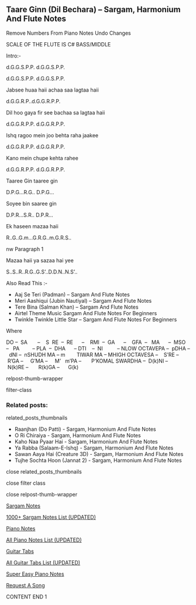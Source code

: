 
## Taare Ginn (Dil Bechara) – Sargam, Harmonium And Flute Notes

Remove Numbers From Piano Notes
Undo Changes

SCALE OF THE FLUTE IS C# BASS/MIDDLE

Intro:-

d.G.G.S.P.P. d.G.G.S.P.P.

d.G.G.S.P.P. d.G.G.S.P.P.

Jabsee huaa haii achaa saa lagtaa haii

d.G.G.R.P..d.G.G.R.P.P.

Dil hoo gaya fir see bachaa sa lagtaa haii

d.G.G.R.P.P. d.G.G.R.P.P.

Ishq ragoo mein joo behta raha jaakee

d.G.G.R.P.P. d.G.G.R.P.P.

Kano mein chupe kehta rahee

d.G.G.R.P.P. d.G.G.R.P.P.

Taaree Gin taaree gin

D.P.G…R.G.. D.P.G…

Soyee bin saaree gin

D.P.R…S.R.. D.P.R…

Ek haseen mazaa haii

R..G..G.m…G.R.G..m.G.R.S..

nw Paragraph 1

Mazaa haii ya sazaa hai yee

S..S..R..R.G..G.S’..D.D.N..N.S’..

Also Read This :-



* Aaj Se Teri (Padman) – Sargam And Flute Notes
* Meri Aashiqui (Jubin Nautiyal) – Sargam And Flute Notes
* Tere Bina (Salman Khan) – Sargam And Flute Notes
* Airtel Theme Music Sargam And Flute Notes For Beginners
* Twinkle Twinkle Little Star – Sargam And Flute Notes For Beginners



Where



DO –  SA       –    S  RE  –  RE      –    RMI  –  GA      –    GFA  –   MA      –  MSO  –   PA         – PLA  –  DHA      – DTI    –  NI          – NLOW OCTAVEPA –  pDHA –  dNI –  nSHUDH MA – m        TIWAR MA – MHIGH OCTAVESA –    S’RE –     R’GA –     G’MA –     M’   m’PA –       P’KOMAL SWARDHA –  D(k)NI –       N(k)RE –       R(k)GA –      G(k)

relpost-thumb-wrapper

filter-class

### Related posts:

related_posts_thumbnails

* Raanjhan (Do Patti) - Sargam, Harmonium And Flute Notes
* O Ri Chiraiya - Sargam, Harmonium And Flute Notes
* Kaho Naa Pyaar Hai - Sargam, Harmonium And Flute Notes
* Ya Rabba (Salaam-E-Ishq) - Sargam, Harmonium And Flute Notes
* Sawan Aaya Hai (Creature 3D) - Sargam, Harmonium And Flute Notes
* Tujhe Sochta Hoon (Jannat 2) - Sargam, Harmonium And Flute Notes

close related_posts_thumbnails

close filter class

close relpost-thumb-wrapper

[Sargam Notes](https://www.notationsworld.com/sargam-notes.html)

[1000+ Sargam Notes List (UPDATED)](https://www.notationsworld.com/all-songs-list-sargam-notes.html)

[Piano Notes](https://www.notationsworld.com/piano-notes.html)

[All Piano Notes List (UPDATED)](https://www.notationsworld.com/all-songs-list-piano-notes.html)

[Guitar Tabs](https://www.notationsworld.com/guitar-tabs.html)

[All Guitar Tabs List (UPDATED)](https://www.notationsworld.com/all-songs-list-guitar-tabs.html)

[Super Easy Piano Notes](https://studywall.in/)

[Request A Song](https://www.notationsworld.com/request-a-song.html)

CONTENT END 1


